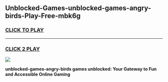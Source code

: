 
## Unblocked-Games-unblocked-games-angry-birds-Play-Free-mbk6g
<h3>
<a href="https://premium76.site?title=unblocked-games-angry-birds&ref=18A1">CLICK TO PLAY</a></h3>
<hr>

<h3>
<a href="https://premium76.site?title=unblocked-games-angry-birds&ref=18A1">CLICK 2 PLAY</a>
  
</h3>

<a href="https://premium76.site?title=unblocked-games-angry-birds&ref=18A1"><img src="https://clearcache.store/games.png"></a>


**unblocked-games-angry-birds games unblocked: Your Gateway to Fun and Accessible Online Gaming**
